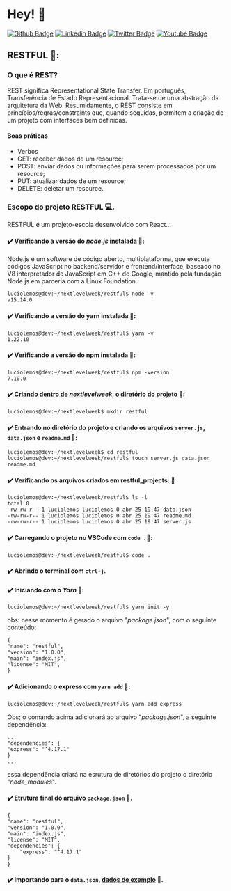 # Hey! 👤

[![Github Badge](https://img.shields.io/badge/-Github-000?style=flat-square&logo=Github&logoColor=white&link=https://github.com/luciolemos)](https://github.com/luciolemos)
[![Linkedin Badge](https://img.shields.io/badge/-LinkedIn-blue?style=flat-square&logo=Linkedin&logoColor=white&link=https://www.linkedin.com/in/lucio-lemos-a550441a1/)](https://www.linkedin.com/in/lucio-lemos-a550441a1/)
[![Twitter Badge](https://img.shields.io/badge/-Twitter-1ca0f1?style=flat-square&labelColor=1ca0f1&logo=twitter&logoColor=white&link=https://twitter.com/lucciolemos)](https://twitter.com/lucciolemos)
[![Youtube Badge](https://img.shields.io/badge/-YouTube-ff0000?style=flat-square&labelColor=ff0000&logo=youtube&logoColor=white&link=https://studio.youtube.com/channel/UCrNM1nr2nw0lSqMD10m6rLw)](#)

## RESTFUL 📌: 
### O que é REST?
REST significa Representational State Transfer. Em português, Transferência de Estado Representacional. Trata-se de uma abstração da arquitetura da Web. Resumidamente, o REST consiste em princípios/regras/constraints que, quando seguidas, permitem a criação de um projeto com interfaces bem definidas.
#### Boas práticas
- Verbos
- GET: receber dados de um resource;
- POST: enviar dados ou informações para serem processados por um resource;
- PUT: atualizar dados de um resource;
- DELETE: deletar um resource.

### Escopo do projeto RESTFUL 💻.
RESTFUL é um projeto-escola desenvolvido com React...

#### ✔️ Verificando a versão do _node.js_ instalada 📙:
Node.js é um software de código aberto, multiplataforma, que executa códigos JavaScript no backend/servidor e frontend/interface, baseado no V8 interpretador de JavaScript em C++ do Google, mantido pela fundação Node.js em parceria com a Linux Foundation.

    luciolemos@dev:~/nextlevelweek/restful$ node -v
    v15.14.0
#### ✔️ Verificando a versão do yarn instalada 📙:
    luciolemos@dev:~/nextlevelweek/restful$ yarn -v
    1.22.10
#### ✔️ Verificando a versão do npm instalada 📙:
    luciolemos@dev:~/nextlevelweek/restful$ npm -version
    7.10.0
#### ✔️ Criando dentro de _nextlevelweek_, o diretório do projeto 📙:
    luciolemos@dev:~/nextlevelweek$ mkdir restful
   
#### ✔️ Entrando no diretório do projeto e criando os arquivos `server.js`, `data.json` e `readme.md` 📙:
    luciolemos@dev:~/nextlevelweek$ cd restful
    luciolemos@dev:~/nextlevelweek/restful$ touch server.js data.json readme.md
    
#### ✔️ Verificando os arquivos criados em restful_projects: 📙
    luciolemos@dev:~/nextlevelweek/restful$ ls -l
    total 0
    -rw-rw-r-- 1 luciolemos luciolemos 0 abr 25 19:47 data.json
    -rw-rw-r-- 1 luciolemos luciolemos 0 abr 25 19:47 readme.md
    -rw-rw-r-- 1 luciolemos luciolemos 0 abr 25 19:47 server.js

#### ✔️ Carregando o projeto no VSCode com `code .`📙:
    luciolemos@dev:~/nextlevelweek/restful$ code .

#### ✔️ Abrindo o terminal com `ctrl+j`.

#### ✔️ Iniciando com o _Yarn_ 📙:
    luciolemos@dev:~/nextlevelweek/restful$ yarn init -y
obs: nesse momento é gerado o arquivo "_package.json_", com o seguinte conteúdo: 
    
    {
    "name": "restful",
    "version": "1.0.0",
    "main": "index.js",
    "license": "MIT",                             
    }
#### ✔️ Adicionando o express com `yarn add` 📙:
    luciolemos@dev:~/nextlevelweek/restful$ yarn add express
Obs; o comando acima adicionará ao arquivo "_package.json_", a seguinte dependência:

    ...
    "dependencies": {
    "express": "^4.17.1"
    }
    ...
essa dependência criará na esrutura de diretórios do projeto o diretório "_node_modules_".

#### ✔️ Etrutura final do arquivo `package.json` 📙.
    {
    "name": "restful",
    "version": "1.0.0",
    "main": "index.js",
    "license": "MIT",
    "dependencies": {
        "express": "^4.17.1"
    }
    }

#### ✔️ Importando para o `data.json`, [dados de exemplo](https://jsonplaceholder.typicode.com/users) 📙.


